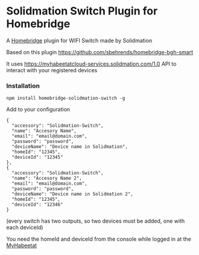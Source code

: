 # Solidmation Switch Plugin for Homebridge

A [Homebridge](https://github.com/nfarina/homebridge) plugin for WIFI Switch made by Solidmation

Based on this plugin https://github.com/sbehrends/homebridge-bgh-smart

It uses https://myhabeetatcloud-services.solidmation.com/1.0 API to interact with your registered devices

### Installation

```
npm install homebridge-solidmation-switch -g
```

Add to your configuration

```
{
  "accessory": "Solidmation-Switch",
  "name": "Accesory Name",
  "email": "email@domain.com",
  "password": "password",
  "deviceName": "Device name in Solidmation",
  "homeId": "12345",
  "deviceId": "12345"
},
{
  "accessory": "Solidmation-Switch",
  "name": "Accesory Name 2",
  "email": "email@domain.com",
  "password": "password",
  "deviceName": "Device name in Solidmation 2",
  "homeId": "12345",
  "deviceId": "12346"
}
```
(every switch has two outputs, so two devices must be added, one with each deviceId)

You need the homeId and deviceId from the console while logged in at the [MyHabeetat](https://myhabeetat.solidmation.com/Panel.aspx) 

